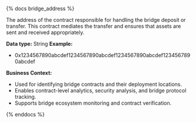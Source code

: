 {% docs bridge_address %}

The address of the contract responsible for handling the bridge deposit or transfer. This contract mediates the transfer and ensures that assets are sent and received appropriately.

**Data type:** String
**Example:**
- 0x1234567890abcdef1234567890abcdef1234567890abcdef1234567890abcdef

**Business Context:**
- Used for identifying bridge contracts and their deployment locations.
- Enables contract-level analytics, security analysis, and bridge protocol tracking.
- Supports bridge ecosystem monitoring and contract verification.

{% enddocs %} 